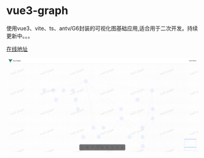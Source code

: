# vue3-graph

使用vue3、vite、ts、antv/G6封装的可视化图基础应用,适合用于二次开发。持续更新中。。。

[在线地址](https://vue3-graph-linlekai.vercel.app/)

![效果](https://github.com/linlekai/vue3-graph/blob/main/images/page.png?raw=true)